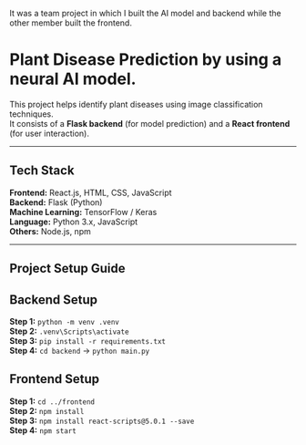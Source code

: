  It was a team project in which I built the AI model and backend while the other member built the frontend.

 #  Plant Disease Prediction by using a neural AI model.

This project helps identify plant diseases using image classification techniques.  
It consists of a **Flask backend** (for model prediction) and a **React frontend** (for user interaction).

---

##  Tech Stack

**Frontend:** React.js, HTML, CSS, JavaScript  
**Backend:** Flask (Python)  
**Machine Learning:** TensorFlow / Keras  
**Language:** Python 3.x, JavaScript  
**Others:** Node.js, npm

---

##  Project Setup Guide

##  Backend Setup  
**Step 1:** `python -m venv .venv`  
**Step 2:** `.venv\Scripts\activate`  
**Step 3:** `pip install -r requirements.txt`  
**Step 4:** `cd backend` → `python main.py`


## Frontend Setup
**Step 1:** `cd ../frontend`  
**Step 2:** `npm install`  
**Step 3:** `npm install react-scripts@5.0.1 --save`  
**Step 4:** `npm start`



